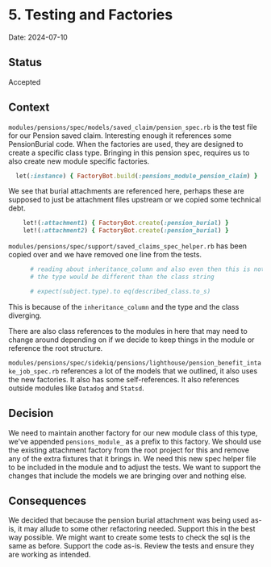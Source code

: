 # 5. Testing and Factories

Date: 2024-07-10

## Status

Accepted

## Context
`modules/pensions/spec/models/saved_claim/pension_spec.rb` is the test file for our Pension saved claim. Interesting enough it references some PensionBurial code. When the factories are used, they are designed to create a specific class type. Bringing in this pension spec, requires us to also create new module specific factories.

```rb
  let(:instance) { FactoryBot.build(:pensions_module_pension_claim) }
```
We see that burial attachments are referenced here, perhaps these are supposed to just be attachment files upstream or we copied some technical debt.
```rb
    let!(:attachment1) { FactoryBot.create(:pension_burial) }
    let!(:attachment2) { FactoryBot.create(:pension_burial) }
```

`modules/pensions/spec/support/saved_claims_spec_helper.rb` has been copied over and we have removed one line from the tests.
```rb
      # reading about inheritance_column and also even then this is not a great test because
      # the type would be different than the class string

      # expect(subject.type).to eq(described_class.to_s)
```
This is because of the `inheritance_column` and the type and the class diverging.

There are also class references to the modules in here that may need to change around depending on if we decide to keep things in the module or reference the root structure.

`modules/pensions/spec/sidekiq/pensions/lighthouse/pension_benefit_intake_job_spec.rb` references a lot of the models that we outlined, it also uses the new factories. It also has some self-references. It also references outside modules like `Datadog` and `Statsd`.

## Decision

We need to maintain another factory for our new module class of this type, we've appended `pensions_module_` as a prefix to this factory. We should use the existing attachment factory from the root project for this and remove any of the extra fixtures that it brings in. We need this new spec helper file to be included in the module and to adjust the tests. We want to support the changes that include the models we are bringing over and nothing else.

## Consequences

We decided that because the pension burial attachment was being used as-is, it may allude to some other refactoring needed. Support this in the best way possible. We might want to create some tests to check the sql is the same as before. Support the code as-is. Review the tests and ensure they are working as intended.

